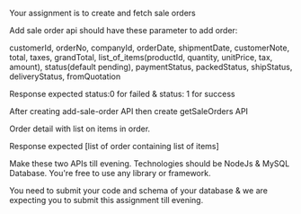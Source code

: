 Your assignment is to create and fetch sale orders

Add sale order api should have these parameter to add order:

customerId, orderNo, companyId, orderDate, shipmentDate, customerNote, total, taxes, grandTotal, list_of_items(productId, quantity, unitPrice, tax, amount), status(default pending), paymentStatus, packedStatus, shipStatus, deliveryStatus, fromQuotation

Response expected status:0 for failed & status: 1 for success


After creating add-sale-order API then create getSaleOrders API

Order detail with list on items in order.

Response expected [list of order containing list of items]

Make these two APIs till evening. 
Technologies should be NodeJs & MySQL Database.
You're free to use any library or framework.

You need to submit your code and schema of your database & we are expecting you to submit this 
 assignment till evening.
